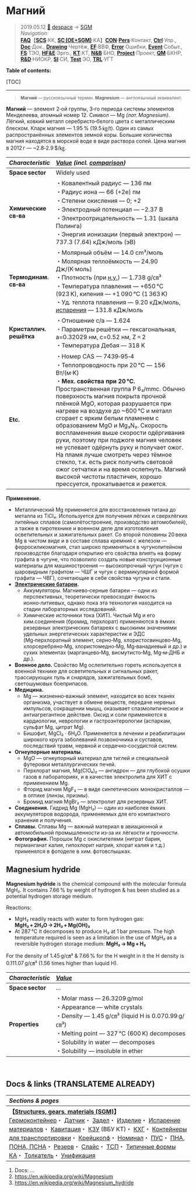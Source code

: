 # Магний
> 2019.05.12 [🚀](../../index/index.md) [despace](index.md) → [SGM](sc.md)  
> *Navigation:*  
> **[FAQ](faq.md)**【**[SCS](scs.md)**·КК, **[SC (OE+SGM)](sc.md)**·КА】**[CON](contact.md)·[Pers](person.md)**·Контакт, **[Ctrl](control.md)**·Упр., **[Doc](doc.md)**·Док., **[Drawing](drawing.md)**·Чертёж, **[EF](ef.md)**·ВВФ, **[Error](error.md)**·Ошибки, **[Event](event.md)**·Событ., **[FS](fs.md)**·ТЭО, **[HF&E](hfe.md)**·Эрго., **[KT](kt.md)**·КТ, **[N&B](nnb.md)**·БНО, **[Project](project.md)**·Проект, **[QM](qm.md)**·БКНР, **[R&D](rnd.md)**·НИОКР, **[SI](si.md)**·СИ, **[Test](test.md)**·ЭО, **[TRL](trl.md)**·УГТ

**Table of contents:**

[TOC]

---

> <small>**Магний** — русскоязычный термин. **Magnesium** — англоязычный эквивалент.</small>

**Магний** — элемент 2‑ой группы, 3‑го периода системы элементов Менделеева, атомный номер 12. Символ — Mg *(лат. Magnesium)*. Лёгкий, ковкий металл серебристо‑белого цвета с металлическим блеском. Кларк магния — 1.95 % (19.5 ㎏/t). Один из самых распространённых элементов земной коры. Большие количества магния находятся в морской воде в виде раствора солей. Цена магния в 2012 г — ~2.8‑2.9 $/㎏.

|*Characteristic*|*[Value](si.md) (incl. [comparison](matc.md))*|
|:-|:-|
|**Space sector**|Widely used|
|**Химические<br>св‑ва**|・Ковалентный радиус — 136 пм<br> ・Радиус иона — 66 (+2e) пм<br> ・Степени окисления — 0; +2<br> ・Электродный потенциал — −2.37 В<br> ・Электроотрицательность — 1.31 (шкала Полинга)<br> ・Энергия ионизации (первый электрон) — 737.3 (7.64) кДж/моль (эВ)|
|**Термодинам.<br>св‑ва**|・Молярный объём — 14.0 cm³/моль<br> ・Молярная теплоёмкость — 24.90 Дж/(K·моль)<br> ・Плотность (при [н.у.](sctp.md)) — 1.738 g/㎝³<br> ・Температура плавления — +650 ℃ (923 K), кипения — +1 090 ℃ (1 363 K)<br> ・Уд. теплота плавления — 9.20 кДж/моль, [испарения](matc.md) — 131.8 кДж/моль|
|**Кристаллич.<br>решётка**|・Отношение c/a — 1.624<br> ・Параметры решётки — гексагональная, a=0.32029 нм, c=0.52 нм, Z = 2<br> ・Температура Дебая — 318 K|
|**Etc.**|・Номер CAS — 7439‑95‑4<br> ・Теплопроводность при 20 ℃ — 156 Вт/(м·K)<br> ・**Мех. свойства при 20 ℃.** Пространственная группа P 6₃/mmc. Обычно поверхность магния покрыта прочной плёнкой MgO, которая разрушается при нагреве на воздухе до ~600 ℃ и металл сгорает с ярким белым пламенем с образованием MgO и Mg₃N₂. Скорость воспламенения выше скорости одёргивания руки, поэтому при поджоге магния человек не успевает одёрнуть руку и получает ожог. На пламя лучше смотреть через тёмное стекло, т.к. есть риск получить световой ожог сетчатки и на время ослепнуть. Магний высокой чистоты пластичен, хорошо прессуется, прокатывается и режется.|

**Применение.**

   - Металлический Mg применяется для восстановления титана до металла из TiCl₄. Используется для получения лёгких и сверхлёгких литейных сплавов (самолётостроение, производство автомобилей), а также в пиротехнике и военном деле для изготовления осветительных и зажигательных ракет. Со второй половины 20 века Mg в чистом виде и в составе сплава кремния с железом — ферросиликомагния, стал широко применяться в чугунолитейном производстве благодаря открытию его свойства влиять на форму графита в чугуне, что позволило создать новые конструкционные материалы для машиностроения — высокопрочный чугун (чугун с шаровидным графитом — ЧШГ и чугун с вермикулярной формой графита — ЧВГ), сочетающие в себе свойства чугуна и стали.
   - **[Электрические батареи](eb.md).**
      - Аккумуляторы. Магниево‑серные батареи — одни из перспективных, теоретически превосходят ёмкость ионно‑литиевых, однако пока эта технология находится на стадии лабораторных исследований.
      - Химические источники тока (ХИТ). Чистый Mg и его хим.соединения (бромид, перхлорат) применяются в ёмких резервных электрических батареях с высокими значениями удельных энергетических характеристик и ЭДС (Mg‑перхлоратный элемент, серно‑Mg, хлористосвинцово‑Mg, хлорсеребряно‑Mg, хлористомедно‑Mg, Mg‑ванадиевый и др.) и сухих элементах (марганцево‑Mg, висмутисто‑Mg, Mg‑м‑ДНБ и др.).
   - **Военное дело.** Свойство Mg ослепительно гореть используется в военной технике для осветительных и сигнальных ракет, трассирующих пуль и снарядов, зажигательных бомб, светошумовых боеприпасов.
   - **Медицина.**
      - Mg — жизненно‑важный элемент, находится во всех тканях организма, участвует в обмене веществ, передаче нервных импульсов, сокращении мышц, оказывает спазмолитическое и антиагрегантное действие. Оксид и соли применяются в кардиологии, неврологии и гастроэнтерологии (аспаркам, сульфат Mg, цитрат Mg).
      - Бишофит, MgCl₂ · 6H₂O. Применяется в лечении и реабилитации широкого круга заболеваний позвоночника и суставов, последствий травм, нервной и сердечно‑сосудистой систем.
   - **Огнеупорные материалы.**
      - MgO — огнеупорный материал для тиглей и специальной футеровки металлургических печей.
      - Перхлорат магния, Mg(ClO₄)₂ — ангидрон — для глубокой осушки газов в лабораториях, и в качестве электролита для ХИТ с применением Mg.
      - Фторид магния MgF₂ — в виде синтетических монокристаллов — в оптике (линзы, призмы).
      - Бромид магния MgBr₂ — электролит для резервных ХИТ.
   - **Соединения.** Гидрид Mg (MgH₂) — один из наиболее ёмких аккумуляторов водорода, применяемых для его компактного хранения и получения.
   - **Сплавы.** Сплавы Mg — важный материал в авиационной и автомобильной промышленности из‑за их лёгкости и прочности.
   - **Фотография.** Порошок Mg с окислителями (нитрат бария, перманганат калия, гипохлорит натрия, хлорат калия и т.д.) применялся в фотоделе в хим. фотовспышках.



## Magnesium hydride
**Magnesium hydride** is the chemical compound with the molecular formula MgH₂. It contains 7.66 % by weight of hydrogen & has been studied as a potential hydrogen storage medium.

Reactions:

   - MgH₂ readily reacts with water to form hydrogen gas: **MgH₂ + 2H₂O → 2H₂ + Mg(OH)₂**
   - At 287 ℃ it decomposes to produce H₂ at 1 bar pressure. The high temperature required is seen as a limitation in the use of MgH₂ as a reversible hydrogen storage medium: **MgH₂ → Mg + H₂**

For the density of 1.45 g/㎝³ & 7.66 % for the H weight in it the H density is 0.111.07 g/㎝³ (1.56 times higher than luquid H).

|*Characteristic*|*[Value](si.md)*|
|:-|:-|
|**Space sector**|…|
|**Properties**|・Molar mass — 26.3209 g/mol<br> ・Appearance — white crystals<br> ・Density — 1.45 g/㎝³ (liquid H is 0.070.99 g/㎝³)<br> ・Melting point — 327 ℃ (600 K) decomposes<br> ・Solubility in water — decomposes<br> ・Solubility — insoluble in ether|




<p style="page-break-after:always"> </p>

## Docs & links (TRANSLATEME ALREADY)
|*Sections & pages*|
|:-|
|**【[Structures, gears, materials (SGM)](sc.md)】**<br> [Гермоконтейнер](гермоконтейнер.md)・ [Датчик](sensor.md)・ [Задел](margin.md)・ [Изделие](unit.md)・ [Испарение материалов](matc.md)・ [Кавитация](cavitation.md)・ [КЗУ](cinu.md) (ВБУ КТ)・ [КХГ](cgs.md)・ [Контейнеры для транспортировки](ship_contain.md)・ [Крейцкопф](crosshead.md)・ [Номинал](nominal.md)・ [ПУС](lag.md)・ [ПНА, ПОНА, ПСНА](devd.md)・ [Резерв](reserve.md)・ [Слайс](слайс.md)・ [ТСП](tsp.md)・ [Типичные формы КА](sc.md)・ [Толкатель](толкатель.md)・ [Унификация](commonality.md)|

   1. Docs: …
   1. <https://en.wikipedia.org/wiki/Magnesium>
   1. <https://en.wikipedia.org/wiki/Magnesium_hydride>
